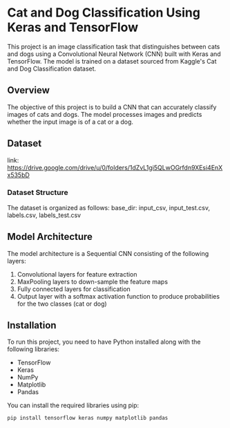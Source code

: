 # Cat and Dog Classification Using Keras and TensorFlow

This project is an image classification task that distinguishes between cats and dogs using a Convolutional Neural Network (CNN) built with Keras and TensorFlow. The model is trained on a dataset sourced from Kaggle's Cat and Dog Classification dataset.

## Overview

The objective of this project is to build a CNN that can accurately classify images of cats and dogs. The model processes images and predicts whether the input image is of a cat or a dog.

## Dataset

link: https://drive.google.com/drive/u/0/folders/1dZvL1gi5QLwOGrfdn9XEsi4EnXx535bD

### Dataset Structure

The dataset is organized as follows: 
    base_dir: input_csv, input_test.csv, labels.csv, labels_test.csv

## Model Architecture

The model architecture is a Sequential CNN consisting of the following layers:

1. Convolutional layers for feature extraction
2. MaxPooling layers to down-sample the feature maps
3. Fully connected layers for classification
4. Output layer with a softmax activation function to produce probabilities for the two classes (cat or dog)

## Installation

To run this project, you need to have Python installed along with the following libraries:

- TensorFlow
- Keras
- NumPy
- Matplotlib
- Pandas

You can install the required libraries using pip:

```bash
pip install tensorflow keras numpy matplotlib pandas
